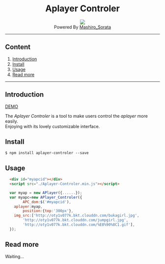 <div align="center"><h1>Aplayer Controler</h1></div>
<div align="center"><img src="http://oty1v077k.bkt.clouddn.com/apc-demo-preview.png"></div>
<div align="center">Powered By <a href="http://mashirosorata.vicp.io" target="_blank">Mashiro_Sorata</a></div>

---

## Content
1. [Introduction](#u1)
2. [Install](#u2)
3. [Usage](#u3)
4. [Read more](#u4)

---

<h2 id="u1">Introduction</h2>

[DEMO](http://mashirosorata.vicp.io/others/Aplayer-Controler-demo/index.html)

The *Aplayer Controler* is a tool to make users control the *aplayer* more easily. <br>Enjoying with its lovely customizable interface.

<h2 id="u2">Install</h2>

```git
$ npm install aplayer-controler --save
```

<h2 id="u3">Usage</h2>

```html
  <div id="myapcid"></div>
  <script src="./Aplayer-Controler.min.js"></script>
```

```javascript
  var myap = new APlayer({......});
  var myapc=new APlayer_Controler({
    	APC_dom:$('#myapcid'),
	aplayer:myap,
    	position:{top:'300px'},
	img_src:['http://oty1v077k.bkt.clouddn.com/bukagirl.jpg',
		'http://oty1v077k.bkt.clouddn.com/jumpgirl.jpg',
		'http://oty1v077k.bkt.clouddn.com/%E8%90%8C1.gif'],
  });
```
<h2 id="u4">Read more</h2>
Waiting...
